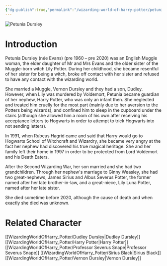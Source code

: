 ```yaml
---
{"dg-publish":true,"permalink":"/wizarding-world-of-harry-potter/petunia-dursley/","dgPassFrontmatter":true,"created":"","updated":""}
---
```


![Petunia Dursley](http://rxbg5ysja.bkt.gdipper.com/Petunia_Dursley.png)
# Introduction
Petunia Dursley (née Evans) (pre 1960 – pre 2020) was an English Muggle woman, the elder daughter of Mr and Mrs Evans and the older sister of the Muggle-born witch Lily Potter. During her childhood, she became resentful of her sister for being a witch, broke off contact with her sister and refused to have any contact with the wizarding world.

She married a Muggle, Vernon Dursley and they had a son, Dudley. However, when Lily was murdered by Voldemort, Petunia became guardian of her nephew, Harry Potter, who was only an infant then. She neglected and treated him cruelly for the most part (mainly due to her aversion to the Potters being wizards), and confined him to sleep in the cupboard under the stairs (although she allowed him a room of his own after receiving his acceptance letters to Hogwarts in order to attempt to trick Hogwarts into not sending letters).  

In 1991, when Rubeus Hagrid came and said that Harry would go to Hogwarts School of Witchcraft and Wizardry, she became very angry at the fact her nephew had discovered his true magical heritage. She and her family left their home in 1997 in order to be protected from Lord Voldemort and his Death Eaters. 

After the Second Wizarding War, her son married and she had two grandchildren. Through her nephew's marriage to Ginny Weasley, she had two great-nephews, James Sirius and Albus Severus Potter, the former named after her late brother-in-law, and a great-niece, Lily Luna Potter, named after her late sister.

She died sometime before 2020, although the cause of death and when exactly she died was unknown.

# Related Character
[[WizardingWorldOfHarry_Potter/Dudley Dursley\|Dudley Dursley]]
[[WizardingWorldOfHarry_Potter/Harry Potter\|Harry Potter]]
[[WizardingWorldOfHarry_Potter/Professor Severus Snape\|Professor Severus Snape]]
[[WizardingWorldOfHarry_Potter/Sirius Black\|Sirius Black]]
[[WizardingWorldOfHarry_Potter/Vernon Dursley\|Vernon Dursley]]
